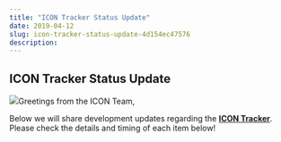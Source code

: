 ```yaml
---
title: "ICON Tracker Status Update"
date: 2019-04-12
slug: icon-tracker-status-update-4d154ec47576
description:
---
```


## **ICON Tracker Status Update**

![](https://cdn-images-1.medium.com/max/800/1*xrgstZCHvxlWOZPKrcslBA.png)Greetings from the ICON Team,

Below we will share development updates regarding the [**ICON Tracker**](https://tracker.icon.foundation/). Please check the details and timing of each item below!

